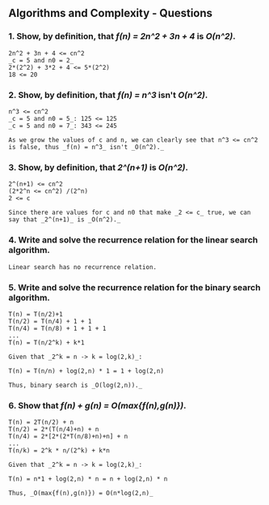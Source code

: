 ## Algorithms and Complexity - Questions

### 1. Show, by definition, that _f(n) = 2n^2 + 3n + 4_ is _O(n^2)_.

```
2n^2 + 3n + 4 <= cn^2
_c = 5 and n0 = 2_
2*(2^2) + 3*2 + 4 <= 5*(2^2)
18 <= 20
```

### 2. Show, by definition, that _f(n) = n^3_ isn't _O(n^2)_.

```
n^3 <= cn^2
_c = 5 and n0 = 5_: 125 <= 125
_c = 5 and n0 = 7_: 343 <= 245

As we grow the values of c and n, we can clearly see that n^3 <= cn^2 is false, thus _f(n) = n^3_ isn't _O(n^2)._
```

### 3. Show, by definition, that _2^(n+1)_ is _O(n^2)_.

```
2^(n+1) <= cn^2
(2*2^n <= cn^2) /(2^n)
2 <= c

Since there are values for c and n0 that make _2 <= c_ true, we can say that _2^(n+1)_ is _O(n^2)._
```

### 4. Write and solve the recurrence relation for the linear search algorithm.

```
Linear search has no recurrence relation.
```

### 5. Write and solve the recurrence relation for the binary search algorithm.

```
T(n) = T(n/2)+1
T(n/2) = T(n/4) + 1 + 1
T(n/4) = T(n/8) + 1 + 1 + 1
...
T(n) = T(n/2^k) + k*1

Given that _2^k = n -> k = log(2,k)_:

T(n) = T(n/n) + log(2,n) * 1 = 1 + log(2,n)

Thus, binary search is _O(log(2,n))._		
```

### 6. Show that _f(n) + g(n) = O(max{f(n),g(n)})_.

```
T(n) = 2T(n/2) + n
T(n/2) = 2*(T(n/4)+n) + n
T(n/4) = 2*[2*(2*T(n/8)+n)+n] + n
...
T(n/k) = 2^k * n/(2^k) + k*n

Given that _2^k = n -> k = log(2,k)_:

T(n) = n*1 + log(2,n) * n = n + log(2,n) * n

Thus, _O(max{f(n),g(n)}) = O(n*log(2,n)_
```
